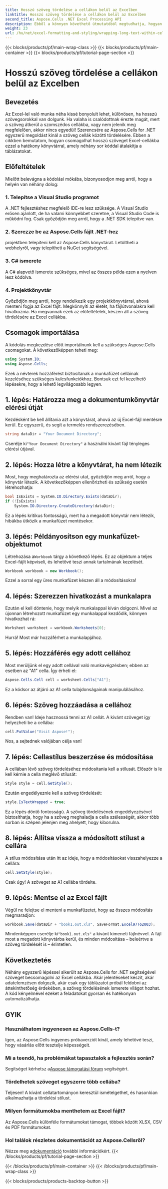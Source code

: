 ```yaml
---
title: Hosszú szöveg tördelése a cellákon belül az Excelben
linktitle: Hosszú szöveg tördelése a cellákon belül az Excelben
second_title: Aspose.Cells .NET Excel Processing API
description: Ebből a könnyen követhető útmutatóból megtudhatja, hogyan tördelhet hosszú szöveget Excel-cellákba az Aspose.Cells for .NET segítségével. Alakítsa át táblázatait könnyedén.
weight: 23
url: /hu/net/excel-formatting-and-styling/wrapping-long-text-within-cells/
---
```


{{< blocks/products/pf/main-wrap-class >}}
{{< blocks/products/pf/main-container >}}
{{< blocks/products/pf/tutorial-page-section >}}

# Hosszú szöveg tördelése a cellákon belül az Excelben

## Bevezetés
Az Excel-lel való munka néha kissé bonyolult lehet, különösen, ha hosszú szövegsorokkal van dolgunk. Ha valaha is csalódottnak érezte magát, mert a szöveg átkerül a szomszédos cellákba, vagy nem jelenik meg megfelelően, akkor nincs egyedül! Szerencsére az Aspose.Cells for .NET egyszerű megoldást kínál a szöveg cellák közötti tördelésére. Ebben a cikkben bemutatom, hogyan csomagolhat hosszú szöveget Excel-cellákba ezzel a hatékony könyvtárral, amely néhány sor kóddal átalakítja a táblázatokat. 
## Előfeltételek
Mielőtt belevágna a kódolási mókába, bizonyosodjon meg arról, hogy a helyén van néhány dolog:
### 1. Telepítse a Visual Studio programot
A .NET fejlesztéshez megfelelő IDE-re lesz szüksége. A Visual Studio erősen ajánlott, de ha valami könnyebbet szeretne, a Visual Studio Code is működni fog. Csak győződjön meg arról, hogy a .NET SDK telepítve van.
### 2. Szerezze be az Aspose.Cells fájlt .NET-hez
projektben telepíteni kell az Aspose.Cells könyvtárat. Letöltheti a webhelyről, vagy telepítheti a NuGet segítségével.
### 3. C# ismerete
A C# alapvető ismerete szükséges, mivel az összes példa ezen a nyelven lesz kódolva.
### 4. Projektkönyvtár
Győződjön meg arról, hogy rendelkezik egy projektkönyvtárral, ahová menteni fogja az Excel fájlt. Megkönnyíti az életét, ha fájlútvonalakra kell hivatkoznia.
Ha megvannak ezek az előfeltételek, készen áll a szöveg tördelésére az Excel cellákba.
## Csomagok importálása
A kódolás megkezdése előtt importálnunk kell a szükséges Aspose.Cells csomagokat. A következőképpen teheti meg:
```csharp
using System.IO;
using Aspose.Cells;
```
Ezek a névterek hozzáférést biztosítanak a munkafüzet celláinak kezeléséhez szükséges kulcsfunkciókhoz.
Bontsuk ezt fel kezelhető lépésekre, hogy a lehető legvilágosabb legyen.
## 1. lépés: Határozza meg a dokumentumkönyvtár elérési útját
Kezdésként be kell állítania azt a könyvtárat, ahová az új Excel-fájl mentésre kerül. Ez egyszerű, és segít a termelés rendszerezésében.
```csharp
string dataDir = "Your Document Directory";
```
 Cserélje ki`"Your Document Directory"` a használni kívánt fájl tényleges elérési útjával.
## 2. lépés: Hozza létre a könyvtárat, ha nem létezik
Most, hogy meghatározta az elérési utat, győződjön meg arról, hogy a könyvtár létezik. A következőképpen ellenőrizheti és szükség esetén létrehozhatja:
```csharp
bool IsExists = System.IO.Directory.Exists(dataDir);
if (!IsExists)
    System.IO.Directory.CreateDirectory(dataDir);
```
Ez a lépés kritikus fontosságú, mert ha a megadott könyvtár nem létezik, hibákba ütközik a munkafüzet mentésekor.
## 3. lépés: Példányosítson egy munkafüzet-objektumot
 Létrehozása a`Workbook` tárgy a következő lépés. Ez az objektum a teljes Excel-fájlt képviseli, és lehetővé teszi annak tartalmának kezelését.
```csharp
Workbook workbook = new Workbook();
```
Ezzel a sorral egy üres munkafüzet készen áll a módosításokra!
## 4. lépés: Szerezzen hivatkozást a munkalapra
Ezután el kell döntenie, hogy melyik munkalappal kíván dolgozni. Mivel az újonnan létrehozott munkafüzet egy munkalappal kezdődik, könnyen hivatkozhat rá:
```csharp
Worksheet worksheet = workbook.Worksheets[0];
```
Hurrá! Most már hozzáférhet a munkalapjához.
## 5. lépés: Hozzáférés egy adott cellához
Most merüljünk el egy adott cellával való munkavégzésben; ebben az esetben az "A1" cella. Így érheti el:
```csharp
Aspose.Cells.Cell cell = worksheet.Cells["A1"];
```
Ez a kódsor az átjáró az A1 cella tulajdonságainak manipulálásához.
## 6. lépés: Szöveg hozzáadása a cellához
Rendben van! Ideje hasznossá tenni az A1 cellát. A kívánt szöveget így helyezheti be a cellába:
```csharp
cell.PutValue("Visit Aspose!");
```
Nos, a sejtednek valójában célja van!
## 7. lépés: Cellastílus beszerzése és módosítása
A cellában lévő szöveg tördeléséhez módosítania kell a stílusát. Először is le kell kérnie a cella meglévő stílusát:
```csharp
Style style = cell.GetStyle();
```
Ezután engedélyeznie kell a szöveg tördelését:
```csharp
style.IsTextWrapped = true;
```
Ez a lépés döntő fontosságú. A szöveg tördelésének engedélyezésével biztosíthatja, hogy ha a szöveg meghaladja a cella szélességét, akkor több sorban is szépen jelenjen meg ahelyett, hogy kiborulna.
## 8. lépés: Állítsa vissza a módosított stílust a cellára
A stílus módosítása után itt az ideje, hogy a módosításokat visszahelyezze a cellára:
```csharp
cell.SetStyle(style);
```
Csak úgy! A szöveget az A1 cellába tördelte.
## 9. lépés: Mentse el az Excel fájlt
Végül ne felejtse el menteni a munkafüzetet, hogy az összes módosítás megmaradjon:
```csharp
workbook.Save(dataDir + "book1.out.xls", SaveFormat.Excel97To2003);
```
 Mindenképpen cserélje ki`"book1.out.xls"` a kívánt kimeneti fájlnévvel. A fájl most a megadott könyvtárba kerül, és minden módosítása – beleértve a szöveg tördelését is – érintetlen.
## Következtetés
Néhány egyszerű lépéssel sikerült az Aspose.Cells for .NET segítségével szöveget becsomagolni az Excel cellákba. Akár jelentéseket készít, akár adatelemzésen dolgozik, akár csak egy táblázatot próbál feldobni az áttekinthetőség érdekében, a szöveg tördelésének ismerete világot hozhat. A kód kényelmével ezeket a feladatokat gyorsan és hatékonyan automatizálhatja.
## GYIK
### Használhatom ingyenesen az Aspose.Cells-t?  
Igen, az Aspose.Cells ingyenes próbaverziót kínál, amely lehetővé teszi, hogy vásárlás előtt tesztelje képességeit.
### Mi a teendő, ha problémákat tapasztalok a fejlesztés során?  
 Segítséget kérhetsz a[Aspose támogatási fórum](https://forum.aspose.com/c/cells/9) segítségért.
### Tördelhetek szöveget egyszerre több cellába?  
Teljesen! A kívánt cellatartományon keresztül ismételgethet, és hasonlóan alkalmazhatja a tördelési stílust.
### Milyen formátumokba menthetem az Excel fájlt?  
Az Aspose.Cells különféle formátumokat támogat, többek között XLSX, CSV és PDF formátumokat.
### Hol találok részletes dokumentációt az Aspose.Cellsről?  
 Nézze meg a[dokumentáció](https://reference.aspose.com/cells/net/) további információkért.
{{< /blocks/products/pf/tutorial-page-section >}}

{{< /blocks/products/pf/main-container >}}
{{< /blocks/products/pf/main-wrap-class >}}

{{< blocks/products/products-backtop-button >}}
